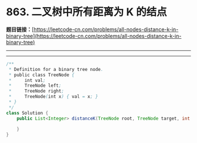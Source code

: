 # 863. 二叉树中所有距离为 K 的结点

**题目链接：**[https://leetcode-cn.com/problems/all-nodes-distance-k-in-binary-tree](https://leetcode-cn.com/problems/all-nodes-distance-k-in-binary-tree)

---

<Cards card="leetcode_863_all-nodes-distance-k-in-binary-tree"></Cards>

---

```java
/**
 * Definition for a binary tree node.
 * public class TreeNode {
 *     int val;
 *     TreeNode left;
 *     TreeNode right;
 *     TreeNode(int x) { val = x; }
 * }
 */
class Solution {
    public List<Integer> distanceK(TreeNode root, TreeNode target, int K) {
        
    }
}
```